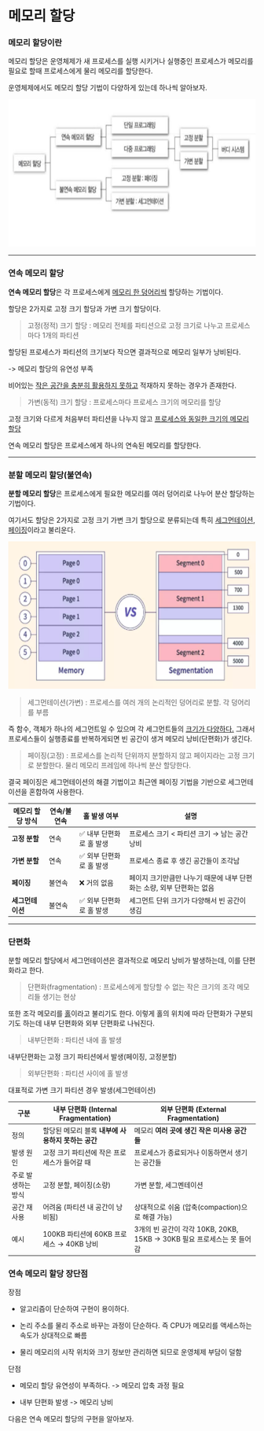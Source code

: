 # 메모리 할당

### 메모리 할당이란

메모리 할당은 운영체제가 새 프로세스를 실행 시키거나 실행중인 프로세스가 메모리를 필요로 할때 프로세스에게 물리 메모리를 할당한다. 

운영체제에서도 메모리 할당 기법이 다양하게 있는데 하나씩 알아보자.

<p align="center">
  <img src="../image/memory.png" height="300px" width="600px">
</p>


---

### 연속 메모리 할당

**연속 메모리 할당**은 각 프로세스에게 <u>메모리 한 덩어리씩</u> 할당하는 기법이다. 

할당은 2가지로 고정 크기 할당과 가변 크기 할당이다.

> 고정(정적) 크기 할당 : 메모리 전체를 파티션으로 고정 크기로 나누고 프로세스마다 1개의 파티션

할당된 프로세스가 파티션의 크기보다 작으면 결과적으로 메모리 일부가 낭비된다.

-> 메모리 할당의 유연성 부족 

비어있는 <u>작은 공간을 충분히 활용하지 못하고</u> 적재하지 못하는 경우가 존재한다.

> 가변(동적) 크기 할당 : 프로세스마다 프로세스 크기의 메모리를 할당

고정 크기와 다르게 처음부터 파티션을 나누지 않고 <u>프로세스와 동일한 크기의 메모리 할당</u>


연속 메모리 할당은 프로세스에게 하나의 연속된 메모리를 할당한다.

---

### 분할 메모리 할당(불연속)

**분할 메모리 할당**은 프로세스에게 필요한 메모리를 여러 덩어리로 나누어 분산 할당하는 기법이다.

여기서도 할당은 2가지로 고정 크기 가변 크기 할당으로 분류되는데 특히 <u>세그먼테이션</u>, <u>페이징</u>이라고 불리운다.

<p align="center">
 <img src = "./paging.png", height="300x", width="600px">
</p>

> 세그먼테이션(가변) : 프로세스를 여러 개의 논리적인 덩어리로 분할. 각 덩어리를 부름

즉 함수, 객체가 하나의 세그먼트일 수 있으며 각 세그먼트들의 <u>크기가 다양하다.</u> 그래서 프로세스들이 실행종료를 반복하게되면 빈 공간이 생겨 메모리 낭비(단편화)가 생긴다.

> 페이징(고정) : 프로세스를 논리적 단위까지 분할하지 않고 페이지라는 고정 크기로 분할한다. 물리 메모리 프레임에 하나씩 분산 할당한다.

결국 페이징은 세그먼테이션의 해결 기법이고 최근엔 페이징 기법을 기반으로 세그먼테이션을 혼합하여 사용한다.

| 메모리 할당 방식     | 연속/불연속 | 홀 발생 여부 | 설명 |
|----------------------|-------------|---------------|------|
| **고정 분할**        | 연속        | ✅ 내부 단편화로 홀 발생 | 프로세스 크기 < 파티션 크기 → 남는 공간 낭비 |
| **가변 분할**        | 연속        | ✅ 외부 단편화로 홀 발생 | 프로세스 종료 후 생긴 공간들이 조각남 |
| **페이징**           | 불연속      | ❌ 거의 없음 | 페이지 크기만큼만 나누기 때문에 내부 단편화는 소량, 외부 단편화는 없음 |
| **세그먼테이션**     | 불연속      | ✅ 외부 단편화로 홀 발생 | 세그먼트 단위 크기가 다양해서 빈 공간이 생김 |

---

### 단편화

분할 메모리 할당에서 세그먼테이션은 결과적으로 메모리 낭비가 발생하는데, 이를 단편화라고 한다.

> 단편화(fragmentation) : 프로세스에게 할당할 수 없는 작은 크기의 조각 메모리들 생기는 현상

또한 조각 메모리를 <u>홀</u>이라고 불리기도 한다.
이렇게 홀의 위치에 따라 단편화가 구분되기도 하는데 내부 단편화와 외부 단편화로 나눠진다.

> 내부단편화 : 파티션 내에 홀 발생

내부단편화는 고정 크기 파티션에서 발생(페이징, 고정분할)

> 외부단편화 : 파티션 사이에 홀 발생

대표적로 가변 크기 파티션 경우 발생(세그먼테이션)

| 구분             | 내부 단편화 (Internal Fragmentation)              | 외부 단편화 (External Fragmentation)              |
|------------------|---------------------------------------------------|----------------------------------------------------|
| 정의             | 할당된 메모리 블록 **내부에 사용하지 못하는 공간** | 메모리 **여러 곳에 생긴 작은 미사용 공간들**      |
| 발생 원인        | 고정 크기 파티션에 작은 프로세스가 들어갈 때      | 프로세스가 종료되거나 이동하면서 생기는 공간들     |
| 주로 발생하는 방식 | 고정 분할, 페이징(소량)                          | 가변 분할, 세그멘테이션                            |
| 공간 재사용      | 어려움 (파티션 내 공간이 낭비됨)                   | 상대적으로 쉬움 (압축(compaction)으로 해결 가능) |
| 예시             | 100KB 파티션에 60KB 프로세스 → 40KB 낭비           | 3개의 빈 공간이 각각 10KB, 20KB, 15KB → 30KB 필요 프로세스는 못 들어감 |


### 연속 메모리 할당 장단점

장점 

- 알고리즘이 단순하여 구현이 용이하다.

- 논리 주소를 물리 주소로 바꾸는 과정이 단순하다. 즉 CPU가 메모리를 액세스하는 속도가 상대적으로 빠름

- 물리 메모리의 시작 위치와 크기 정보만 관리하면 되므로 운영체제 부담이 덜함

단점

- 메모리 할당 유연성이 부족하다. -> 메모리 압축 과정 필요

- 내부 단편화 발생 -> 메모리 낭비

다음은 연속 메모리 할당의 구현을 알아보자.

